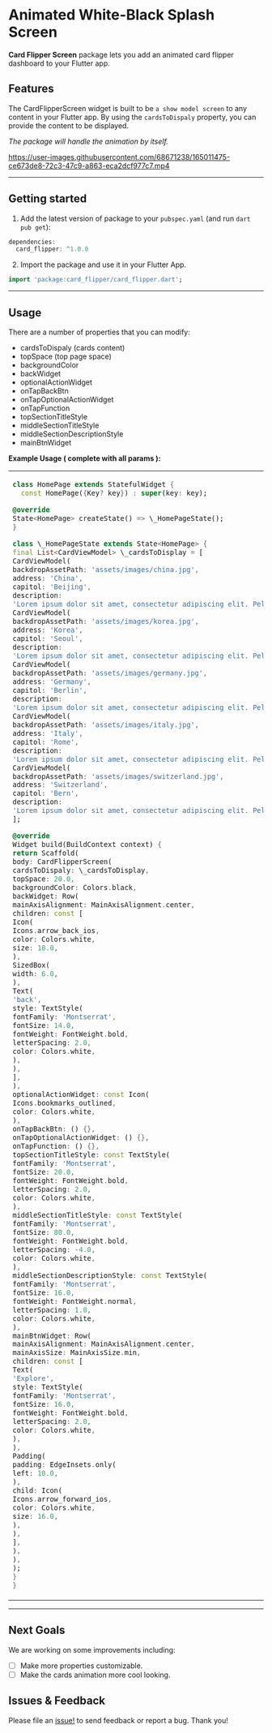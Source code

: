 <!--
This README describes the package. If you publish this package to pub.dev,
this README's contents appear on the landing page for your package.

For information about how to write a good package README, see the guide for
[writing package pages](https://dart.dev/guides/libraries/writing-package-pages).

For general information about developing packages, see the Dart guide for
[creating packages](https://dart.dev/guides/libraries/create-library-packages)
and the Flutter guide for
[developing packages and plugins](https://flutter.dev/developing-packages).
-->

# Animated White-Black Splash Screen

**Card Flipper Screen** package lets you add an animated card flipper dashboard to your Flutter app.

## Features

The CardFlipperScreen widget is built to be `a show model screen` to any content in your Flutter app. By using the `cardsToDispaly` property, you can provide the content to be displayed.

_The package will handle the animation by itself._

https://user-images.githubusercontent.com/68671238/165011475-ce673de8-72c3-47c9-a863-eca2dcf977c7.mp4

<hr>

## Getting started

1. Add the latest version of package to your `pubspec.yaml` (and run `dart pub get`):

```dart
dependencies:
  card_flipper: ^1.0.0
```

2. Import the package and use it in your Flutter App.

```dart
import 'package:card_flipper/card_flipper.dart';
```

<hr>

## Usage

There are a number of properties that you can modify:

- cardsToDispaly (cards content)
- topSpace (top page space)
- backgroundColor
- backWidget
- optionalActionWidget
- onTapBackBtn
- onTapOptionalActionWidget
- onTapFunction
- topSectionTitleStyle
- middleSectionTitleStyle
- middleSectionDescriptionStyle
- mainBtnWidget

**Example Usage ( complete with all params ):**

<table>
 <tr>
 <td>
      
```dart
class HomePage extends StatefulWidget {
  const HomePage({Key? key}) : super(key: key);

@override
State<HomePage> createState() => \_HomePageState();
}

class \_HomePageState extends State<HomePage> {
final List<CardViewModel> \_cardsToDisplay = [
CardViewModel(
backdropAssetPath: 'assets/images/china.jpg',
address: 'China',
capitol: 'Beijing',
description:
'Lorem ipsum dolor sit amet, consectetur adipiscing elit. Pellentesque lectus molestie faucibus mi. Lorem a ipsum justo, eros in massa justo. '),
CardViewModel(
backdropAssetPath: 'assets/images/korea.jpg',
address: 'Korea',
capitol: 'Seoul',
description:
'Lorem ipsum dolor sit amet, consectetur adipiscing elit. Pellentesque lectus molestie faucibus mi. Lorem a ipsum justo, eros in massa justo. '),
CardViewModel(
backdropAssetPath: 'assets/images/germany.jpg',
address: 'Germany',
capitol: 'Berlin',
description:
'Lorem ipsum dolor sit amet, consectetur adipiscing elit. Pellentesque lectus molestie faucibus mi. Lorem a ipsum justo, eros in massa justo. '),
CardViewModel(
backdropAssetPath: 'assets/images/italy.jpg',
address: 'Italy',
capitol: 'Rome',
description:
'Lorem ipsum dolor sit amet, consectetur adipiscing elit. Pellentesque lectus molestie faucibus mi. Lorem a ipsum justo, eros in massa justo. '),
CardViewModel(
backdropAssetPath: 'assets/images/switzerland.jpg',
address: 'Switzerland',
capitol: 'Bern',
description:
'Lorem ipsum dolor sit amet, consectetur adipiscing elit. Pellentesque lectus molestie faucibus mi. Lorem a ipsum justo, eros in massa justo. '),
];

@override
Widget build(BuildContext context) {
return Scaffold(
body: CardFlipperScreen(
cardsToDispaly: \_cardsToDisplay,
topSpace: 20.0,
backgroundColor: Colors.black,
backWidget: Row(
mainAxisAlignment: MainAxisAlignment.center,
children: const [
Icon(
Icons.arrow_back_ios,
color: Colors.white,
size: 18.0,
),
SizedBox(
width: 6.0,
),
Text(
'back',
style: TextStyle(
fontFamily: 'Montserrat',
fontSize: 14.0,
fontWeight: FontWeight.bold,
letterSpacing: 2.0,
color: Colors.white,
),
),
],
),
optionalActionWidget: const Icon(
Icons.bookmarks_outlined,
color: Colors.white,
),
onTapBackBtn: () {},
onTapOptionalActionWidget: () {},
onTapFunction: () {},
topSectionTitleStyle: const TextStyle(
fontFamily: 'Montserrat',
fontSize: 20.0,
fontWeight: FontWeight.bold,
letterSpacing: 2.0,
color: Colors.white,
),
middleSectionTitleStyle: const TextStyle(
fontFamily: 'Montserrat',
fontSize: 80.0,
fontWeight: FontWeight.bold,
letterSpacing: -4.0,
color: Colors.white,
),
middleSectionDescriptionStyle: const TextStyle(
fontFamily: 'Montserrat',
fontSize: 16.0,
fontWeight: FontWeight.normal,
letterSpacing: 1.0,
color: Colors.white,
),
mainBtnWidget: Row(
mainAxisAlignment: MainAxisAlignment.center,
mainAxisSize: MainAxisSize.min,
children: const [
Text(
'Explore',
style: TextStyle(
fontFamily: 'Montserrat',
fontSize: 16.0,
fontWeight: FontWeight.bold,
letterSpacing: 2.0,
color: Colors.white,
),
),
Padding(
padding: EdgeInsets.only(
left: 10.0,
),
child: Icon(
Icons.arrow_forward_ios,
color: Colors.white,
size: 16.0,
),
),
],
),
),
);
}
}

```
   </td>
   <td>
     Here's what it looks like:

<hr>


https://user-images.githubusercontent.com/68671238/165011475-ce673de8-72c3-47c9-a863-eca2dcf977c7.mp4


   </td>
  </tr>
  </table>
<hr>

## Next Goals
We are working on some improvements including:

- [ ] Make more properties customizable.
- [ ] Make the cards animation more cool looking.

## Issues & Feedback
Please file an [issue!](https://github.com/aliMissaoui/Card-Flipper-Package/issues) to send feedback or report a bug. Thank you!

```
